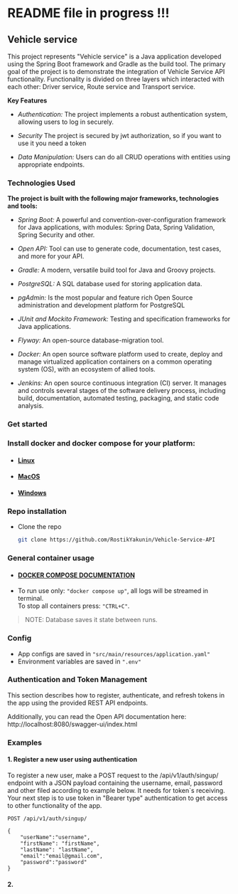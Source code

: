 # README file in progress !!!

## Vehicle service
This project represents "Vehicle service" is a Java application developed using the Spring Boot framework and
Gradle as the build tool. The primary goal of the project is to demonstrate the integration of Vehicle Service API 
functionality. Functionality is divided on three layers which interacted with each other: Driver service, Route service 
and Transport service. 

**Key Features**
- *Authentication:* The project implements a robust authentication system, allowing users to log in securely.

- *Security* The project is secured by jwt authorization, so if you want to use it you need a token

- *Data Manipulation:* Users can do all CRUD operations with entities using appropriate endpoints.

### Technologies Used

**The project is built with the following major frameworks, technologies and tools:**

- *Spring Boot:* A powerful and convention-over-configuration framework for Java applications, with modules: Spring Data, 
   Spring Validation, Spring Security and other.

- *Open API:* Tool can use to generate code, documentation, test cases, and more for your API.

- *Gradle:* A modern, versatile build tool for Java and Groovy projects.

- *PostgreSQL:* A SQL database used for storing application data.

- *pgAdmin:* Is the most popular and feature rich Open Source administration and development platform for PostgreSQL

- *JUnit and Mockito Framework:* Testing and specification frameworks for Java applications.

- *Flyway:* An open-source database-migration tool.

- *Docker:* An open source software platform used to create, deploy and manage virtualized application containers on 
   a common operating system (OS), with an ecosystem of allied tools.

- *Jenkins:* An open source continuous integration (CI) server. It manages and controls several stages of the software 
   delivery process, including build, documentation, automated testing, packaging, and static code analysis.

### Get started

### Install docker and docker compose for your platform:
- #### [Linux](https://docs.docker.com/desktop/install/linux-install/)
- #### [MacOS](https://docs.docker.com/desktop/install/mac-install/)
- #### [Windows](https://docs.docker.com/desktop/windows/wsl/)

### Repo installation
- Clone the repo
   ```sh
   git clone https://github.com/RostikYakunin/Vehicle-Service-API
   ```

### General container usage
- #### [DOCKER COMPOSE DOCUMENTATION](https://docs.docker.com/compose/reference/)
- To run use only: `"docker compose up"`, all logs will be streamed in terminal. <br>
  To stop all containers press: `"CTRL+C"`.

> NOTE: Database saves it state between runs.

### Config
- App configs are saved in `"src/main/resources/application.yaml"`
- Environment variables are saved in `".env"`

### Authentication and Token Management
This section describes how to register, authenticate, and refresh tokens in the app using the provided REST API endpoints.

Additionally, you can read the Open API documentation here: http://localhost:8080/swagger-ui/index.html

### Examples
#### 1. Register a new user using authentication
To register a new user, make a POST request to the /api/v1/auth/singup/ endpoint with a JSON payload containing the username, email, password
and other filed according to example below. It needs for token`s receiving. Your next step is to use token in "Bearer type" authentication to
get access to other functionality of the app.

```
POST /api/v1/auth/singup/ 

{
    "userName":"username",
    "firstName": "firstName",
    "lastName": "lastName",
    "email":"email@gmail.com",
    "password":"password"
}
```

#### 2. 
